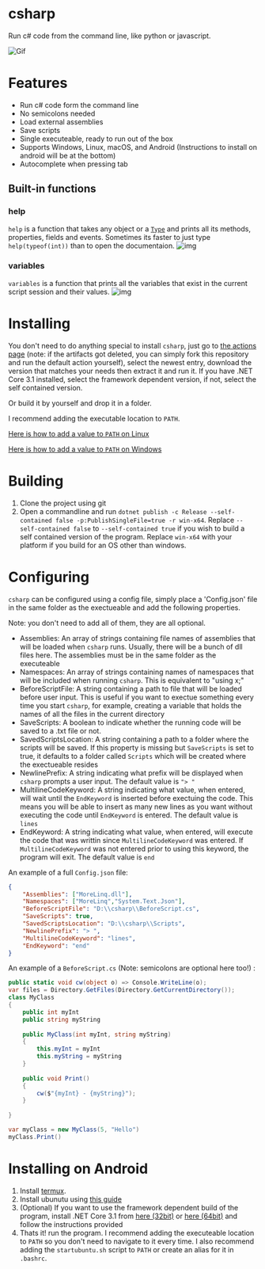 # csharp
Run c# code from the command line, like python or javascript. 

![Gif](https://i.imgur.com/khxe5cD.gif "Gif")


# Features
- Run c# code form the command line
- No semicolons needed
- Load external assemblies
- Save scripts
- Single executeable, ready to run out of the box
- Supports Windows, Linux, macOS, and Android (Instructions to install on android will be at the bottom)
- Autocomplete when pressing tab

## Built-in functions
### help
`help` is a function that takes any object or a [`Type`](https://docs.microsoft.com/en-us/dotnet/api/system.type?view=netcore-3.1) and prints all its methods, properties, fields and events. Sometimes its faster to just type `help(typeof(int))` than to open the documentaion.
![img](https://i.imgur.com/x4QSEXh.png)
### variables
`variables` is a function that prints all the variables that exist in the current script session and their values.
![img](https://i.imgur.com/B9XqmBW.png)


# Installing
You don't need to do anything special to install `csharp`, just go to [the actions page](https://github.com/shaked6540/csharp/actions) (note: if the artifacts got deleted, you can simply fork this repository and run the default action yourself), select the newest entry, download the version that matches your needs then extract it and run it. If you have .NET Core 3.1 installed, select the framework dependent version, if not, select the self contained version.

Or build it by yourself and drop it in a folder. 

I recommend adding the executable location to `PATH`.

[Here is how to add a value to `PATH` on Linux](https://unix.stackexchange.com/a/26059)

[Here is how to add a value to `PATH` on Windows](https://docs.telerik.com/teststudio/features/test-runners/add-path-environment-variables)

# Building
1. Clone the project using git
2. Open a commandline and run `dotnet publish -c Release --self-contained false -p:PublishSingleFile=true -r win-x64`.
Replace `--self-contained false` to `--self-contained true` if you wish to build a self contained version of the program.
Replace `win-x64` with your platform if you build for an OS other than windows.

# Configuring

`csharp` can be configured using a config file, simply place a 'Config.json' file in the same folder as the exectueable and add the following properties.

Note: you don't need to add all of them, they are all optional. 

- Assemblies: An array of strings containing file names of assemblies that will be loaded when `csharp` runs. Usually, there will be a bunch of dll files here. The assemblies must be in the same folder as the executeable
- Namespaces: An array of strings containing names of namespaces that will be included when running `csharp`. This is equivalent to "using x;"
- BeforeScriptFile: A string containing a path to file that will be loaded before user input. This is useful if you want to exectue something every time you start `csharp`, for example, creating a variable that holds the names of all the files in the current directory
- SaveScripts: A boolean to indicate whether the running code will be saved to a .txt file or not.
- SavedScriptsLocation: A string containing a path to a folder where the scripts will be saved. If this property is missing but `SaveScripts` is set to true, it defaults to a folder called `Scripts` which will be created where the exectueable resides
- NewlinePrefix: A string indicating what prefix will be displayed when `csharp` prompts a user input. The default value is `"> "`
- MultilineCodeKeyword: A string indicating what value, when entered, will wait until the `EndKeyword` is inserted before exectuing the code. This means you will be able to insert as many new lines as you want without executing the code until `EndKeyword` is entered. The default value is `lines` 
- EndKeyword: A string indicating what value, when entered, will execute the code that was writtin since `MultilineCodeKeyword` was entered. If `MultilineCodeKeyword` was not entered prior to using this keyword, the program will exit. The default value is `end`



An example of a full `Config.json` file:
```json
{
    "Assemblies": ["MoreLinq.dll"],
    "Namespaces": ["MoreLinq","System.Text.Json"],
    "BeforeScriptFile": "D:\\csharp\\BeforeScript.cs",
    "SaveScripts": true,
    "SavedScriptsLocation": "D:\\csharp\\Scripts",
    "NewlinePrefix": "> ",
    "MultilineCodeKeyword": "lines",
    "EndKeyword": "end"
}
```

An example of a `BeforeScript.cs` (Note: semicolons are optional here too!) : 
```cs
public static void cw(object o) => Console.WriteLine(o);
var files = Directory.GetFiles(Directory.GetCurrentDirectory());
class MyClass
{
    public int myInt
    public string myString
    
    public MyClass(int myInt, string myString) 
    {
        this.myInt = myInt
        this.myString = myString
    }
    
    public void Print() 
    {
        cw($"{myInt} - {myString}");
    }
    
}

var myClass = new MyClass(5, "Hello")
myClass.Print()
```


# Installing on Android
1. Install [termux](https://termux.com/). 
2. Install ubunutu using [this guide](https://github.com/MFDGaming/ubuntu-in-termux)
3. (Optional) If you want to use the framework dependent build of the program, install .NET Core 3.1 from [here (32bit)](https://dotnet.microsoft.com/download/dotnet-core/thank-you/sdk-3.1.302-linux-arm32-binaries) or [here (64bit)](https://dotnet.microsoft.com/download/dotnet-core/thank-you/sdk-3.1.302-linux-arm64-binaries) and follow the instructions provided
4. Thats it! run the program. I recommend adding the executeable location to `PATH` so you don't need to navigate to it every time. I also recommend adding the `startubuntu.sh` script to `PATH` or create an alias for it in `.bashrc`.

